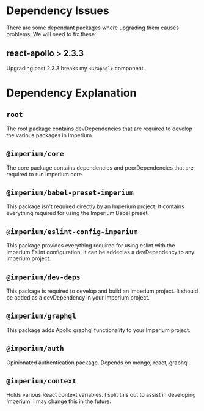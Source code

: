 # Dependency Issues

There are some dependant packages where upgrading them causes problems.
We will need to fix these:

## react-apollo > 2.3.3
Upgrading past 2.3.3 breaks my `<Graphql>` component. 

# Dependency Explanation

## `root`
The root package contains devDependencies that are required to develop
the various packages in Imperium.

## `@imperium/core`
The core package contains dependencies and peerDependencies that are
required to run Imperium core.

## `@imperium/babel-preset-imperium`
This package isn't required directly by an Imperium project. It contains
everything required for using the Imperium Babel preset.

## `@imperium/eslint-config-imperium`
This package provides everything required for using eslint with the
Imperium Eslint configuration. It can be added as a devDependency to
any Imperium project.

## `@imperium/dev-deps`
This package is required to develop and build an Imperium project. It should
be added as a devDependency in your Imperium project.

## `@imperium/graphql`
This package adds Apollo graphql functionality to your Imperium project.

## `@imperium/auth`
Opinionated authentication package. Depends on mongo, react, graphql.

## `@imperium/context`
Holds various React context variables. I split this out to assist in developing
Imperium. I may change this in the future.
